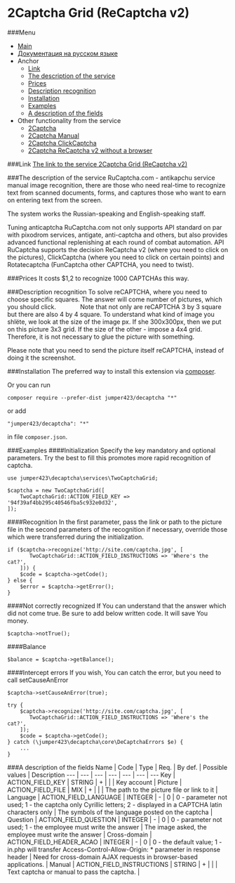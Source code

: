 2Captcha Grid (ReCaptcha v2)
==============
###Menu
+ [Main](../docs/README-en.md)
+ [Документация на русском языке](../docs/TwoCaptchaGrid-ru.md)
+ Anchor
  + [Link](#link)
  + [The description of the service](#the-description-of-the-service)
  + [Prices](#prices)
  + [Description recognition](#description-recognition)
  + [Installation](#installation)
  + [Examples](#examples)
  + [A description of the fields](#a-description-of-the-fields)
+ Other functionality from the service
  + [2Captcha](../docs/TwoCaptcha-en.md)
  + [2Captcha Manual](../docs/TwoCaptchaInstruction-en.md)
  + [2Captcha ClickCaptcha](../docs/TwoCaptchaClick-en.md)
  + [2Captcha ReCaptcha v2 without a browser](../docs/TwoCaptchaReCaptcha-en.md)


###Link
[The link to the service 2Captcha Grid (ReCaptcha v2)](http://infoblog1.ru/goto/2captcha)

###The description of the service
RuCaptcha.com - antikapchu service manual image recognition, there are those who need real-time to recognize text from scanned documents, forms, and captures those who want to earn on entering text from the screen.

The system works the Russian-speaking and English-speaking staff.

Tuning anticaptcha RuCaptcha.com not only supports API standard on par with pixodrom services, antigate, anti-captcha and others, but also provides advanced functional replenishing at each round of combat automation. API RuCaptcha supports the decision ReCaptcha v2 (where you need to click on the pictures), ClickCaptcha (where you need to click on certain points) and Rotatecaptcha (FunCaptcha other CAPTCHA, you need to twist).

###Prices
It costs $1,2 to recognize 1000 CAPTCHAs this way.

###Description recognition
To solve reCAPTCHA, where you need to choose specific squares. The answer will come number of pictures, which you should click.
            
Note that not only are reCAPTCHA 3 by 3 square but there are also 4 by 4 square. To understand what kind of image you shlёte, we look at the size of the image px. If she 300x300px, then we put on this picture 3x3 grid. If the size of the other - impose a 4x4 grid. Therefore, it is not necessary to glue the picture with something.

Please note that you need to send the picture itself reCAPTCHA, instead of doing it the screenshot.

###Installation
The preferred way to install this extension via [composer](http://getcomposer.org/download/).

Or you can run
```
composer require --prefer-dist jumper423/decaptcha "*"
```
or add
```
"jumper423/decaptcha": "*"
```
in file `composer.json`.


###Examples
####Initialization
Specify the key mandatory and optional parameters. Try the best to fill this promotes more rapid recognition of captcha.
```
use jumper423\decaptcha\services\TwoCaptchaGrid;

$captcha = new TwoCaptchaGrid([
    TwoCaptchaGrid::ACTION_FIELD_KEY => '94f39af4bb295c40546fba5c932e0d32',
]);
```
####Recognition
In the first parameter, pass the link or path to the picture file in the second parameters of the recognition if necessary, override those which were transferred during the initialization.
```
if ($captcha->recognize('http://site.com/captcha.jpg', [
       TwoCaptchaGrid::ACTION_FIELD_INSTRUCTIONS => 'Where's the cat?',
    ])) {
    $code = $captcha->getCode();
} else {
    $error = $captcha->getError();
}
```
####Not correctly recognized
If You can understand that the answer which did not come true. Be sure to add below written code. It will save You money.
```
$captcha->notTrue();
```
####Balance
```
$balance = $captcha->getBalance();
```
####Intercept errors
If you wish, You can catch the error, but you need to call setCauseAnError
```
$captcha->setCauseAnError(true);

try {
    $captcha->recognize('http://site.com/captcha.jpg', [
       TwoCaptchaGrid::ACTION_FIELD_INSTRUCTIONS => 'Where's the cat?',
    ]);
    $code = $captcha->getCode();
} catch (\jumper423\decaptcha\core\DeCaptchaErrors $e) {
    ...
}
```


###A description of the fields
 Name | Code | Type | Req. | By def. | Possible values | Description 
 --- | --- | --- | --- | --- | --- | --- 
 Key | ACTION_FIELD_KEY | STRING | + |  |  | Key account |
 Picture | ACTION_FIELD_FILE | MIX | + |  |  | The path to the picture file or link to it |
 Language | ACTION_FIELD_LANGUAGE | INTEGER | - | 0 | 0 - parameter not used; 1 - the captcha only Cyrillic letters; 2 - displayed in a CAPTCHA latin characters only | The symbols of the language posted on the captcha |
 Question | ACTION_FIELD_QUESTION | INTEGER | - | 0 | 0 - parameter not used; 1 - the employee must write the answer | The image asked, the employee must write the answer |
 Cross-domain | ACTION_FIELD_HEADER_ACAO | INTEGER | - | 0 | 0 - the default value; 1 - in.php will transfer Access-Control-Allow-Origin: * parameter in response header | Need for cross-domain AJAX requests in browser-based applications. |
 Manual | ACTION_FIELD_INSTRUCTIONS | STRING | + |  |  | Text captcha or manual to pass the captcha. |

